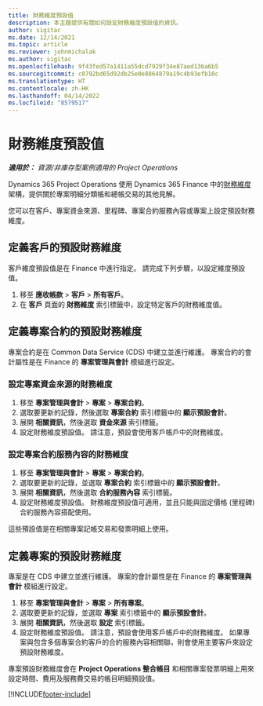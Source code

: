 ```yaml
---
title: 財務維度預設值
description: 本主題提供有關如何設定財務維度預設值的資訊。
author: sigitac
ms.date: 12/14/2021
ms.topic: article
ms.reviewer: johnmichalak
ms.author: sigitac
ms.openlocfilehash: 9f43fed57a1411a55dcd7929f34e87aed136a6b5
ms.sourcegitcommit: c0792bd65d92db25e0e8864879a19c4b93efb10c
ms.translationtype: HT
ms.contentlocale: zh-HK
ms.lasthandoff: 04/14/2022
ms.locfileid: "8579517"
---
```

# <a name="financial-dimension-defaults"></a>財務維度預設值

_**適用於：** 資源/非庫存型案例適用的 Project Operations_



Dynamics 365 Project Operations 使用 Dynamics 365 Finance 中的[財務維度](/dynamics365/finance/general-ledger/financial-dimensions)架構，提供關於專案明細分類帳和總帳交易的其他見解。

您可以在客戶、專案資金來源、里程碑、專案合約服務內容或專案上設定預設財務維度。

## <a name="define-default-financial-dimensions-for-a-customer"></a>定義客戶的預設財務維度

客戶維度預設值是在 Finance 中進行指定。 請完成下列步驟，以設定維度預設值。

1. 移至 **應收帳款** > **客戶** > **所有客戶**。
2. 在 **客戶** 頁面的 **財務維度** 索引標籤中，設定特定客戶的財務維度值。

## <a name="define-default-financial-dimensions-for-project-contracts"></a>定義專案合約的預設財務維度

專案合約是在 Common Data Service (CDS) 中建立並進行維護。 專案合約的會計屬性是在 Finance 的 **專案管理與會計** 模組進行設定。

### <a name="set-financial-dimensions-for-a-project-funding-source"></a>設定專案資金來源的財務維度

1. 移至 **專案管理與會計** > **專案** > **專案合約**。
2. 選取要更新的記錄，然後選取 **專案合約** 索引標籤中的 **顯示預設會計**。
3. 展開 **相關資訊**，然後選取 **資金來源** 索引標籤。
4. 設定財務維度預設值。 請注意，預設會使用客戶帳戶中的財務維度。

### <a name="set-financial-dimensions-for-a-project-contract-line"></a>設定專案合約服務內容的財務維度

1. 移至 **專案管理與會計** > **專案** > **專案合約**。
2. 選取要更新的記錄，並選取 **專案合約** 索引標籤中的 **顯示預設會計**。
3. 展開 **相關資訊**，然後選取 **合約服務內容** 索引標籤。
4. 設定財務維度預設值。 財務維度預設值可適用，並且只能與固定價格 (里程碑) 合約服務內容搭配使用。

這些預設值是在相關專案記帳交易和發票明細上使用。

## <a name="define-default-financial-dimensions-for-projects"></a>定義專案的預設財務維度

專案是在 CDS 中建立並進行維護。 專案的會計屬性是在 Finance 的 **專案管理與會計** 模組進行設定。

1. 移至 **專案管理與會計** > **專案** > **所有專案**。
2. 選取要更新的記錄，並選取 **專案** 索引標籤中的 **顯示預設會計**。
3. 展開 **相關資訊**，然後選取 **設定** 索引標籤。
4. 設定財務維度預設值。 請注意，預設會使用客戶帳戶中的財務維度。 如果專案與包含多個專案合約客戶的合約服務內容相關聯，則會使用主要客戶來設定預設財務維度。

專案預設財務維度會在 **Project Operations 整合帳目** 和相關專案發票明細上用來設定時間、費用及服務費交易的帳目明細預設值。

[!INCLUDE[footer-include](../includes/footer-banner.md)]
